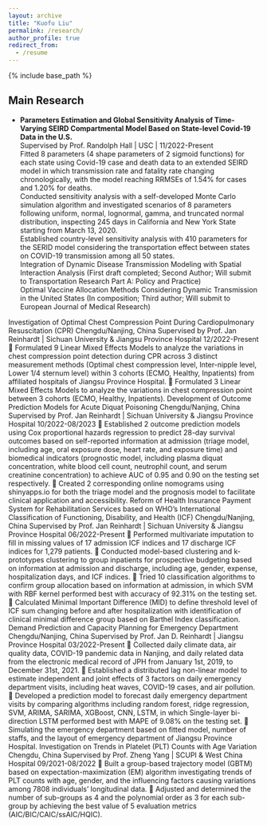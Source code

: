 ```yaml
---
layout: archive
title: "Kuofu Liu"
permalink: /research/
author_profile: true
redirect_from:
  - /resume
---
```


{% include base_path %}

## Main Research
* **Parameters Estimation and Global Sensitivity Analysis of Time-Varying SEIRD Compartmental Model Based on State-level Covid-19 Data in the U.S.**<br>
  Supervised by Prof. Randolph Hall | USC | 11/2022-Present<br>
  Fitted 8 parameters (4 shape parameters of 2 sigmoid functions) for each state using Covid-19 case and death data to an extended SEIRD model in which transmission rate and fatality rate changing chronologically, with the model reaching RRMSEs of 1.54% for cases and 1.20% for deaths.<br>
  Conducted sensitivity analysis with a self-developed Monte Carlo simulation algorithm and investigated scenarios of 8 parameters following uniform, normal, lognormal, gamma, and truncated normal distribution, inspecting 245 days in California and New York State starting from March 13, 2020.<br>
  Established country-level sensitivity analysis with 410 parameters for the SERID model considering the transportation effect between states on COVID-19 transmission among all 50 states.<br>
  Integration of Dynamic Disease Transmission Modeling with Spatial Interaction Analysis (First draft completed; Second Author; Will submit to Transportation Research Part A: Policy and Practice)<br>
  Optimal Vaccine Allocation Methods Considering Dynamic Transmission in the United States (In composition; Third author; Will submit to European Journal of Medical Research)<br>


Investigation of Optimal Chest Compression Point During Cardiopulmonary Resuscitation (CPR)	Chengdu/Nanjing, China
Supervised by Prof. Jan Reinhardt | Sichuan University & Jiangsu Province Hospital	12/2022-Present
	Formulated 9 Linear Mixed Effects Models to analyze the variations in chest compression point detection during CPR across 3 distinct measurement methods (Optimal chest compression level, Inter-nipple level, Lower 1/4 sternum level) within 3 cohorts (ECMO, Healthy, Inpatients) from affiliated hospitals of Jiangsu Province Hospital.
	Formulated 3 Linear Mixed Effects Models to analyze the variations in chest compression point between 3 cohorts (ECMO, Healthy, Inpatients).
Development of Outcome Prediction Models for Acute Diquat Poisoning	Chengdu/Nanjing, China
Supervised by Prof. Jan Reinhardt | Sichuan University & Jiangsu Province Hospital	10/2022-08/2023
	Established 2 outcome prediction models using Cox proportional hazards regression to predict 28-day survival outcomes based on self-reported information at admission (triage model, including age, oral exposure dose, heart rate, and exposure time) and biomedical indicators (prognostic model, including plasma diquat concentration, white blood cell count, neutrophil count, and serum creatinine concentration) to achieve AUC of 0.95 and 0.90 on the testing set respectively.
	Created 2 corresponding online nomograms using shinyapps.io for both the triage model and the prognosis model to facilitate clinical application and accessibility.
Reform of Health Insurance Payment System for Rehabilitation Services based on WHO’s International Classification of Functioning, Disability, and Health (ICF)	Chengdu/Nanjing, 
China
Supervised by Prof. Jan Reinhardt | Sichuan University & Jiangsu Province Hospital 	06/2022-Present
	Performed multivariate imputation to fill in missing values of 17 admission ICF indices and 17 discharge ICF indices for 1,279 patients.
	Conducted model-based clustering and k-prototypes clustering to group inpatients for prospective budgeting based on information at admission and discharge, including age, gender, expense, hospitalization days, and ICF indices.
	Tried 10 classification algorithms to confirm group allocation based on information at admission, in which SVM with RBF kernel performed best with accuracy of 92.31% on the testing set.
	Calculated Minimal Important Difference (MID) to define threshold level of ICF sum changing before and after hospitalization with identification of clinical minimal difference group based on Barthel Index classification.
Demand Prediction and Capacity Planning for Emergency Department	Chengdu/Nanjing, China
Supervised by Prof. Jan D. Reinhardt | Jiangsu Province Hospital	03/2022-Present
	Collected daily climate data, air quality data, COVID-19 pandemic data in Nanjing, and daily related data from the electronic medical record of JPH from January 1st, 2019, to December 31st, 2021.
	Established a distributed lag non-linear model to estimate independent and joint effects of 3 factors on daily emergency department visits, including heat waves, COVID-19 cases, and air pollution.
	Developed a prediction model to forecast daily emergency department visits by comparing algorithms including random forest, ridge regression, SVM, ARIMA, SARIMA, XGBoost, CNN, LSTM, in which Single-layer bi-direction LSTM performed best with MAPE of 9.08% on the testing set.
	Simulating the emergency department based on fitted model, number of staffs, and the layout of emergency department of Jiangsu Province Hospital.
Investigation on Trends in Platelet (PLT) Counts with Age Variation	Chengdu, China
Supervised by Prof. Zheng Yang | SCUPI & West China Hospital	09/2021-08/2022
	Built a group-based trajectory model (GBTM) based on expectation-maximization (EM) algorithm investigating trends of PLT counts with age, gender, and the influencing factors causing variations among 7808 individuals’ longitudinal data.
	Adjusted and determined the number of sub-groups as 4 and the polynomial order as 3 for each sub-group by achieving the best value of 5 evaluation metrics (AIC/BIC/CAIC/ssAIC/HQIC).


